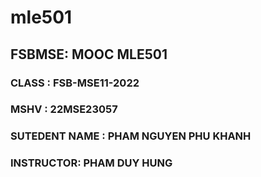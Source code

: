 # mle501

## FSBMSE: MOOC MLE501
### CLASS : FSB-MSE11-2022
### MSHV : 22MSE23057
### SUTEDENT NAME : PHAM NGUYEN PHU KHANH
### INSTRUCTOR: PHAM DUY HUNG
